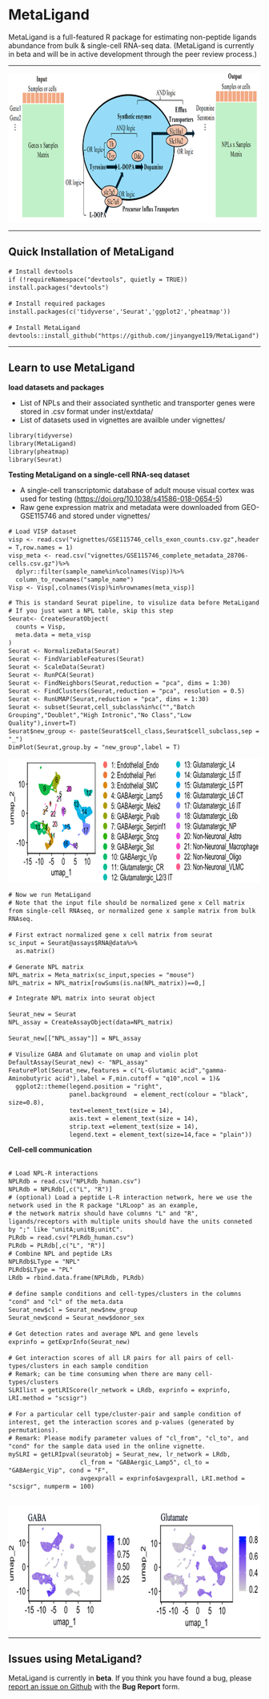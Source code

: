 
# MetaLigand

MetaLigand is a full-featured R package for estimating non-peptide ligands abundance from bulk & single-cell RNA-seq data.
(MetaLigand is currently in beta and will be in active development through the peer review process.)

<hr>

<div  align="center">
<img src="Figures/Fig1.png" width = "850" height = "300" alt="MetaLigand" align=center />
</div>

<hr>

## Quick Installation of MetaLigand

```{r}
# Install devtools
if (!requireNamespace("devtools", quietly = TRUE)) install.packages("devtools")

# Install required packages
install.packages(c('tidyverse','Seurat','ggplot2','pheatmap'))

# Install MetaLigand
devtools::install_github("https://github.com/jinyangye119/MetaLigand")
```

<hr>

## Learn to use MetaLigand

**load datasets and packages**
- List of NPLs and their associated synthetic and transporter genes were stored in .csv format under inst/extdata/
- List of datasets used in vignettes are availble under vignettes/

```{r}
library(tidyverse)
library(MetaLigand)
library(pheatmap)
library(Seurat)

```

**Testing MetaLigand on a single-cell RNA-seq dataset**
- A single-cell transcriptomic database of adult mouse visual cortex was used for testing (https://doi.org/10.1038/s41586-018-0654-5)
- Raw gene expression matrix and metadata were downloaded from GEO-GSE115746 and stored under vignettes/


```{r}
# Load VISP dataset
visp <- read.csv("vignettes/GSE115746_cells_exon_counts.csv.gz",header = T,row.names = 1)
visp_meta <- read.csv("vignettes/GSE115746_complete_metadata_28706-cells.csv.gz")%>%
  dplyr::filter(sample_name%in%colnames(Visp))%>%
  column_to_rownames("sample_name")
Visp <- Visp[,colnames(Visp)%in%rownames(meta_visp)]
```

```{r}
# This is standard Seurat pipeline, to visulize data before MetaLigand
# If you just want a NPL table, skip this step
Seurat<- CreateSeuratObject(
  counts = Visp,
  meta.data = meta_visp
)
Seurat <- NormalizeData(Seurat)
Seurat <- FindVariableFeatures(Seurat)
Seurat <- ScaleData(Seurat)
Seurat <- RunPCA(Seurat)
Seurat <- FindNeighbors(Seurat,reduction = "pca", dims = 1:30)
Seurat <- FindClusters(Seurat,reduction = "pca", resolution = 0.5)
Seurat <- RunUMAP(Seurat,reduction = "pca", dims = 1:30)
Seurat <- subset(Seurat,cell_subclass%in%c("","Batch Grouping","Doublet","High Intronic","No Class","Low Quality"),invert=T)
Seurat$new_group <- paste(Seurat$cell_class,Seurat$cell_subclass,sep = "_")
DimPlot(Seurat,group.by = "new_group",label = T)
```


<div  align="center">
<img src="Figures/Fig2.png" width = "850" height = "250" alt="MetaLigand" align=center />
</div>

```{r}
# Now we run MetaLigand
# Note that the input file should be normalized gene x Cell matrix from single-cell RNAseq, or normalized gene x sample matrix from bulk RNAseq.

# First extract normalized gene x cell matrix from seurat
sc_input = Seurat@assays$RNA@data%>%
  as.matrix()

# Generate NPL matrix
NPL_matrix = Meta_matrix(sc_input,species = "mouse")
NPL_matrix = NPL_matrix[rowSums(is.na(NPL_matrix))==0,]

```

```{r}
# Integrate NPL matrix into seurat object

Seurat_new = Seurat
NPL_assay = CreateAssayObject(data=NPL_matrix)

Seurat_new[["NPL_assay"]] = NPL_assay

# Visulize GABA and Glutamate on umap and violin plot
DefaultAssay(Seurat_new) <- "NPL_assay"
FeaturePlot(Seurat_new,features = c("L-Glutamic acid","gamma-Aminobutyric acid"),label = F,min.cutoff = "q10",ncol = 1)&
  ggplot2::theme(legend.position = "right",
                 panel.background  = element_rect(colour = "black", size=0.8),
                 text=element_text(size = 14),
                 axis.text = element_text(size = 14),
                 strip.text =element_text(size = 14),
                 legend.text = element_text(size=14,face = "plain"))
```

**Cell-cell communication**
```{r}

# Load NPL-R interactions
NPLRdb = read.csv("NPLRdb_human.csv")
NPLRdb = NPLRdb[,c("L", "R")]
# (optional) Load a peptide L-R interaction network, here we use the network used in the R package "LRLoop" as an example,
# the network matrix should have columns "L" and "R", ligands/receptors with multiple units should have the units conneted by ";" like "unitA;unitB;unitC".
PLRdb = read.csv("PLRdb_human.csv")
PLRdb = PLRdb[,c("L", "R")]
# Combine NPL and peptide LRs
NPLRdb$LType = "NPL"
PLRdb$LType = "PL"
LRdb = rbind.data.frame(NPLRdb, PLRdb)

# define sample conditions and cell-types/clusters in the columns "cond" and "cl" of the meta.data
Seurat_new$cl = Seurat_new$new_group
Seurat_new$cond = Seurat_new$donor_sex

# Get detection rates and average NPL and gene levels
exprinfo = getExprInfo(Seurat_new)

# Get interaction scores of all LR pairs for all pairs of cell-types/clusters in each sample condition
# Remark; can be time consuming when there are many cell-types/clusters
SLRIlist = getLRIScore(lr_network = LRdb, exprinfo = exprinfo, LRI.method = "scsigr")

# For a particular cell type/cluster-pair and sample condition of interest, get the interaction scores and p-values (generated by permutations).
# Remark: Please modify parameter values of "cl_from", "cl_to", and "cond" for the sample data used in the online vignette.
mySLRI = getLRIpval(seuratobj = Seurat_new, lr_network = LRdb, 
                    cl_from = "GABAergic_Lamp5", cl_to = "GABAergic_Vip", cond = "F", 
                    avgexprall = exprinfo$avgexprall, LRI.method = "scsigr", numperm = 100)


```


<div  align="center">
<img src="Figures/Fig3.png" width = "700" height = "250" alt="MetaLigand" align=center />
</div>

<hr>

## Issues using MetaLigand?

MetaLigand is currently in __beta__. If you think you have found a bug, please [report an issue on Github](https://github.com/jinyangye119/MetaLigand/issues) with the __Bug Report__ form.
